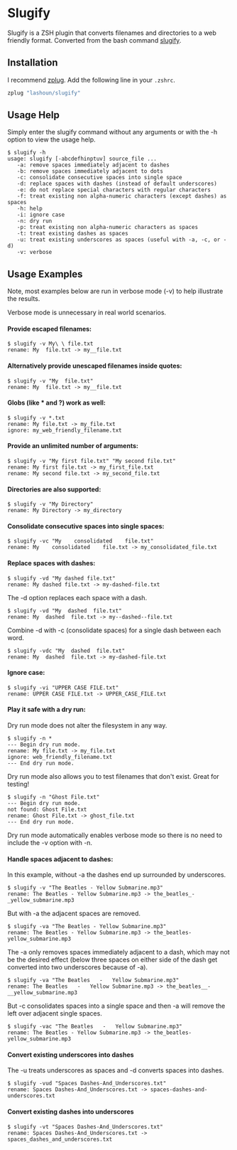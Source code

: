 # Slugify

Slugify is a ZSH plugin that converts filenames and directories to a web friendly format. Converted from the bash command [slugify](https://github.com/benlinton/slugify).

## Installation

I recommend [zplug](https://github.com/zplug/zplug). Add the following line in your `.zshrc`.
```zsh
zplug "lashoun/slugify"
```

## Usage Help

Simply enter the slugify command without any arguments or with the -h option to view the usage help.

```
$ slugify -h
usage: slugify [-abcdefhinptuv] source_file ...
   -a: remove spaces immediately adjacent to dashes
   -b: remove spaces immediately adjacent to dots
   -c: consolidate consecutive spaces into single space
   -d: replace spaces with dashes (instead of default underscores)
   -e: do not replace special characters with regular characters
   -f: treat existing non alpha-numeric characters (except dashes) as spaces
   -h: help
   -i: ignore case
   -n: dry run
   -p: treat existing non alpha-numeric characters as spaces
   -t: treat existing dashes as spaces
   -u: treat existing underscores as spaces (useful with -a, -c, or -d)
   -v: verbose
```

## Usage Examples

Note, most examples below are run in verbose mode (-v) to help illustrate the results.

Verbose mode is unnecessary in real world scenarios.

#### Provide escaped filenames:

    $ slugify -v My\ \ file.txt
    rename: My  file.txt -> my__file.txt

#### Alternatively provide unescaped filenames inside quotes:

    $ slugify -v "My  file.txt"
    rename: My  file.txt -> my__file.txt

#### Globs (like * and ?) work as well:

    $ slugify -v *.txt
    rename: My file.txt -> my_file.txt
    ignore: my_web_friendly_filename.txt

#### Provide an unlimited number of arguments:

    $ slugify -v "My first file.txt" "My second file.txt"
    rename: My first file.txt -> my_first_file.txt
    rename: My second file.txt -> my_second_file.txt

#### Directories are also supported:

    $ slugify -v "My Directory"
    rename: My Directory -> my_directory

#### Consolidate consecutive spaces into single spaces:

    $ slugify -vc "My    consolidated    file.txt"
    rename: My    consolidated    file.txt -> my_consolidated_file.txt

#### Replace spaces with dashes:

    $ slugify -vd "My dashed file.txt"
    rename: My dashed file.txt -> my-dashed-file.txt

The -d option replaces each space with a dash.

    $ slugify -vd "My  dashed  file.txt"
    rename: My  dashed  file.txt -> my--dashed--file.txt

Combine -d with -c (consolidate spaces) for a single dash between each word.

    $ slugify -vdc "My  dashed  file.txt"
    rename: My  dashed  file.txt -> my-dashed-file.txt

#### Ignore case:

    $ slugify -vi "UPPER CASE FILE.txt"
    rename: UPPER CASE FILE.txt -> UPPER_CASE_FILE.txt

#### Play it safe with a dry run:

Dry run mode does not alter the filesystem in any way.

    $ slugify -n *
    --- Begin dry run mode.
    rename: My file.txt -> my_file.txt
    ignore: web_friendly_filename.txt
    --- End dry run mode.

Dry run mode also allows you to test filenames that don't exist. Great for testing!

    $ slugify -n "Ghost File.txt"
    --- Begin dry run mode.
    not found: Ghost File.txt
    rename: Ghost File.txt -> ghost_file.txt
    --- End dry run mode.

Dry run mode automatically enables verbose mode so there is no need to include the -v option with -n.

#### Handle spaces adjacent to dashes:

In this example, without -a the dashes end up surrounded by underscores.

    $ slugify -v "The Beatles - Yellow Submarine.mp3"
    rename: The Beatles - Yellow Submarine.mp3 -> the_beatles_-_yellow_submarine.mp3

But with -a the adjacent spaces are removed.

    $ slugify -va "The Beatles - Yellow Submarine.mp3"
    rename: The Beatles - Yellow Submarine.mp3 -> the_beatles-yellow_submarine.mp3

The -a only removes spaces immediately adjacent to a dash, which may not be the desired effect (below three spaces on either side of the dash get converted into two underscores because of -a).

    $ slugify -va "The Beatles   -   Yellow Submarine.mp3"
    rename: The Beatles   -   Yellow Submarine.mp3 -> the_beatles__-__yellow_submarine.mp3

But -c consolidates spaces into a single space and then -a will remove the left over adjacent single spaces.

    $ slugify -vac "The Beatles   -   Yellow Submarine.mp3"
    rename: The Beatles - Yellow Submarine.mp3 -> the_beatles-yellow_submarine.mp3

#### Convert existing underscores into dashes

The -u treats underscores as spaces and -d converts spaces into dashes.

    $ slugify -vud "Spaces Dashes-And_Underscores.txt"
    rename: Spaces Dashes-And_Underscores.txt -> spaces-dashes-and-underscores.txt

#### Convert existing dashes into underscores

    $ slugify -vt "Spaces Dashes-And_Underscores.txt"
    rename: Spaces Dashes-And_Underscores.txt -> spaces_dashes_and_underscores.txt

